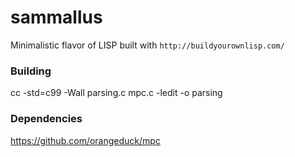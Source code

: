 # sammallus
Minimalistic flavor of LISP built with `http://buildyourownlisp.com/`

### Building
cc -std=c99 -Wall parsing.c mpc.c -ledit -o parsing

### Dependencies
https://github.com/orangeduck/mpc
